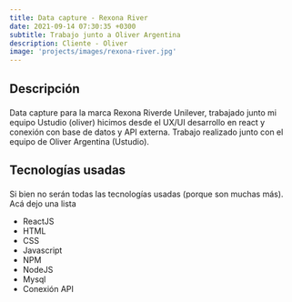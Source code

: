 ```yaml
---
title: Data capture - Rexona River
date: 2021-09-14 07:30:35 +0300
subtitle: Trabajo junto a Oliver Argentina
description: Cliente - Oliver
image: 'projects/images/rexona-river.jpg'
---
```




<div class="block-header inner-sm" style="margin-top: 1.5em; margin-bottom: 1.5em">
  <h2 class="block-title line-top">Descripción</h2>
</div>

Data capture para la marca Rexona Riverde Unilever, trabajado junto mi equipo Ustudio (oliver) hicimos desde el UX/UI desarrollo en react y conexión con base de datos y API externa. 
Trabajo realizado junto con el equipo de Oliver Argentina (Ustudio).

<div class="block-header inner-sm" style="margin-bottom: 1.5em">
  <h2 class="block-title line-top">Tecnologías usadas</h2>
</div>

Si bien no serán todas las tecnologías usadas (porque son muchas más). Acá dejo una lista


- ReactJS
- HTML
- CSS
- Javascript
- NPM
- NodeJS
- Mysql
- Conexión API
